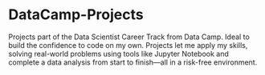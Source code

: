 # DataCamp-Projects
Projects part of the Data Scientist Career Track from Data Camp.
Ideal to build the confidence to code on my own. Projects let me apply my skills, solving real-world problems using tools like Jupyter Notebook and complete a data analysis from start to finish—all in a risk-free environment.
